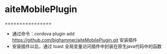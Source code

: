 # aiteMobilePlugin #
================

- 通过命令：cordova plugin add https://github.com/bighammer/aiteMobilePlugin.git 安装插件
- 安装插件以后，通过 toast 全局变量访问插件中封装在原生java代码中的函数


